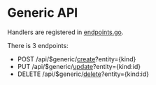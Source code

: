 # Generic API

Handlers are registered in [endpoints.go](endpoints.go).

There is 3 endpoints:

- POST /api/$generic/[create](create.go)?entity={kind}
- PUT /api/$generic/[update](update.go)?entity={kind:id}
- DELETE /api/$generic/[delete](delete.go)?entity={kind:id}